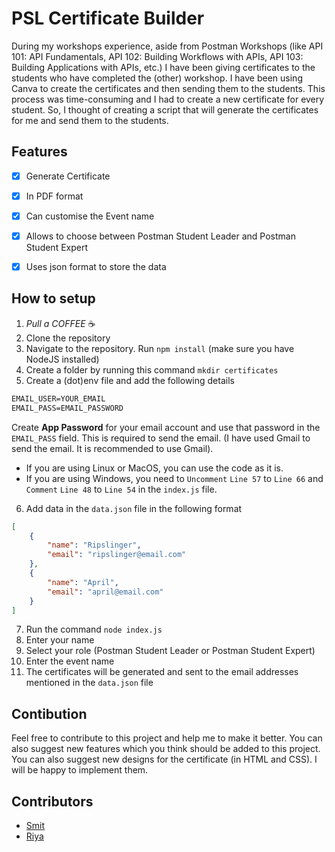 # PSL Certificate Builder
During my workshops experience, aside from Postman Workshops (like API 101: API Fundamentals, API 102: Building Workflows with APIs, API 103: Building Applications with APIs, etc.) I have been giving certificates to the students who have completed the (other) workshop. I have been using Canva to create the certificates and then sending them to the students. This process was time-consuming and I had to create a new certificate for every student. So, I thought of creating a script that will generate the certificates for me and send them to the students.


## Features
- [x] Generate Certificate
- [x] In PDF format
- [x] Can customise the Event name
- [x] Allows to choose between Postman Student Leader and Postman Student Expert
- [x] Uses json format to store the data


## How to setup

1. *Pull a COFFEE* ☕
2. Clone the repository
3. Navigate to the repository. Run `npm install` (make sure you have NodeJS installed)
4. Create a folder by running this command `mkdir certificates`
5. Create a (dot)env file and add the following details
```txt
EMAIL_USER=YOUR_EMAIL
EMAIL_PASS=EMAIL_PASSWORD
```
Create **App Password** for your email account and use that password in the `EMAIL_PASS` field. This is required to send the email. (I have used Gmail to send the email. It is recommended to use Gmail).
- If you are using Linux or MacOS, you can use the code as it is.
- If you are using Windows, you need to `Uncomment` `Line 57` to `Line 66` and `Comment` `Line 48` to `Line 54` in the `index.js` file.
6. Add data in the `data.json` file in the following format
```json
[
    {
        "name": "Ripslinger",
        "email": "ripslinger@email.com"
    },
    {
        "name": "April",
        "email": "april@email.com"
    }
]
```
7. Run the command `node index.js`
8. Enter your name
9. Select your role (Postman Student Leader or Postman Student Expert)
10. Enter the event name
11. The certificates will be generated and sent to the email addresses mentioned in the `data.json` file


## Contibution

Feel free to contribute to this project and help me to make it better. You can also suggest new features which you think should be added to this project.
You can also suggest new designs for the certificate (in HTML and CSS). I will be happy to implement them.

## Contributors
- [Smit](https://github.com/ripslinger17/)
- [Riya](https://github.com/Riyapatel1224)